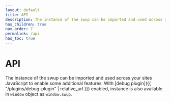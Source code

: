 ```yaml
---
layout: default
title: API
description: The instance of the swup can be imported and used across your sites JavaScript to enable some additional features.
has_children: true
nav_order: 7
permalink: /api
has_toc: true
---
```


# API

The instance of the swup can be imported and used across your sites JavaScript to enable some additional features.
With [debug plugin]({{ "/plugins/debug-plugin" | relative_url }}) enabled, instance is also available in `window` object as `window.swup`.  
